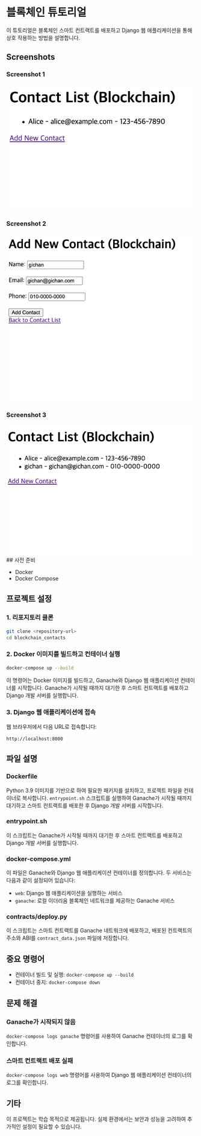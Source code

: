 

# 블록체인 튜토리얼

이 튜토리얼은 블록체인 스마트 컨트랙트를 배포하고 Django 웹 애플리케이션을 통해 상호 작용하는 방법을 설명합니다.

## Screenshots

### Screenshot 1
<img src="screenshots/스크린샷 2024-08-06 오전 4.03.52.png" alt="Screenshot 1" width="600"/>

### Screenshot 2
<img src="screenshots/스크린샷 2024-08-06 오전 4.04.12.png" alt="Screenshot 2" width="600"/>

### Screenshot 3
<img src="screenshots/스크린샷 2024-08-06 오전 4.04.18.png" alt="Screenshot 3" width="600"/>
## 사전 준비

- Docker
- Docker Compose

## 프로젝트 설정

### 1. 리포지토리 클론

```bash
git clone <repository-url>
cd blockchain_contacts
```

### 2. Docker 이미지를 빌드하고 컨테이너 실행

```bash
docker-compose up --build
```

이 명령어는 Docker 이미지를 빌드하고, Ganache와 Django 웹 애플리케이션 컨테이너를 시작합니다. Ganache가 시작될 때까지 대기한 후 스마트 컨트랙트를 배포하고 Django 개발 서버를 실행합니다.

### 3. Django 웹 애플리케이션에 접속

웹 브라우저에서 다음 URL로 접속합니다:

```
http://localhost:8000
```

## 파일 설명

### Dockerfile

Python 3.9 이미지를 기반으로 하여 필요한 패키지를 설치하고, 프로젝트 파일을 컨테이너로 복사합니다. `entrypoint.sh` 스크립트를 실행하여 Ganache가 시작될 때까지 대기하고 스마트 컨트랙트를 배포한 후 Django 개발 서버를 시작합니다.

### entrypoint.sh

이 스크립트는 Ganache가 시작될 때까지 대기한 후 스마트 컨트랙트를 배포하고 Django 개발 서버를 실행합니다.

### docker-compose.yml

이 파일은 Ganache와 Django 웹 애플리케이션 컨테이너를 정의합니다. 두 서비스는 다음과 같이 설정되어 있습니다:

- `web`: Django 웹 애플리케이션을 실행하는 서비스
- `ganache`: 로컬 이더리움 블록체인 네트워크를 제공하는 Ganache 서비스

### contracts/deploy.py

이 스크립트는 스마트 컨트랙트를 Ganache 네트워크에 배포하고, 배포된 컨트랙트의 주소와 ABI를 `contract_data.json` 파일에 저장합니다.

## 중요 명령어

- 컨테이너 빌드 및 실행: `docker-compose up --build`
- 컨테이너 중지: `docker-compose down`

## 문제 해결

### Ganache가 시작되지 않음

`docker-compose logs ganache` 명령어를 사용하여 Ganache 컨테이너의 로그를 확인합니다.

### 스마트 컨트랙트 배포 실패

`docker-compose logs web` 명령어를 사용하여 Django 웹 애플리케이션 컨테이너의 로그를 확인합니다.

## 기타

이 프로젝트는 학습 목적으로 제공됩니다. 실제 환경에서는 보안과 성능을 고려하여 추가적인 설정이 필요할 수 있습니다.
